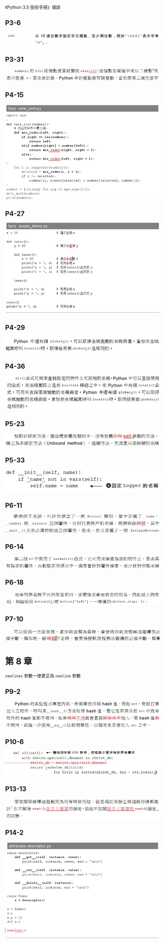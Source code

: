 《Python 3.5 技術手冊》堪誤


## P3-6

   ![P3-6](images/3_6_typo_1.JPG)

## P3-31

   ![P3-31](images/3_31_typo_1.JPG)

## P4-15

   ![P4-27](images/4_15_typo_1.JPG)

## P4-27

   ![P4-27](images/4_27_typo_1.JPG)

## P4-29

   ![P4-29](images/4_29_typo_1.JPG)

## P4-36

   ![P4-36](images/4_36_typo_1.JPG)

## P5-23

   ![P5-23](images/5_23_typo_1.JPG)

## P5-33

   ![P5-33](images/5_33_typo_1.JPG)

## P6-11

   ![P6-11](images/6_11_typo_1.JPG)

## P6-14

   ![P6-14](images/6_14_typo_1.JPG)

## P6-18

   ![P6-18](images/6_18_typo_1.JPG)

## P7-10

   ![P7-10](images/7_10_typo_1.JPG)

# 第 8 章
    
   `newlines` 參數一律更正為 `newline` 參數

## P9-2

   ![P9-2](images/9_2_typo_1.JPG)

## P10-6

   ![P10-6](images/10_6_typo_1.JPG)

## P13-13

   ![P13-13](images/13_13_typo_1.JPG)

## P14-2

   ![P14-2](images/14_2_typo_1.JPG)